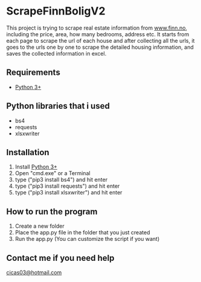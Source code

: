 # ScrapeFinnBoligV2

This project is trying to scrape real estate information from www.finn.no, including the price, area, how many bedrooms, address etc. It starts from each page to scrape the url of each house and after collecting all the urls, it goes to the urls one by one to scrape the detailed housing information, and saves the collected information in excel.

## Requirements
* [Python 3+](https://www.python.org/)

## Python libraries that i used
* bs4
* requests
* xlsxwriter

## Installation
1. Install [Python 3+](https://www.python.org/)
2. Open "cmd.exe" or a Terminal
3. type ("pip3 install bs4") and hit enter
4. type ("pip3 install requests") and hit enter
5. type ("pip3 install xlsxwriter") and hit enter

## How to run the program
1. Create a new folder
2. Place the app.py file in the folder that you just created
3. Run the app.py (You can customize the script if you want)

## Contact me if you need help
cicas03@hotmail.com
